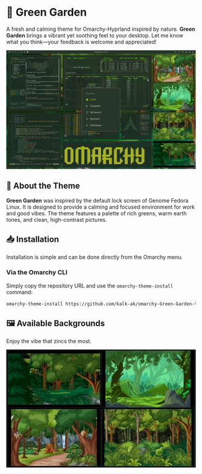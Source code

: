 # 🌳 Green Garden

A fresh and calming theme for Omarchy-Hyprland inspired by nature. **Green Garden** brings a vibrant yet soothing feel to your desktop. Let me know what you think—your feedback is welcome and appreciated! 


![Green Garden Theme Screenshot](https://raw.githubusercontent.com/kalk-ak/Stash/master/Omarchy-Green-Garden-Images/omarchy-lush-green.png)

## 🌿 About the Theme

**Green Garden** was inspired by the default lock screen of Genome Fedora Linux. It is designed to provide a calming and focused environment for work and good vibes. The theme features a palette of rich greens, warm earth tones, and clean, high-contrast pictures.


## 📥 Installation

Installation is simple and can be done directly from the Omarchy menu.

### Via the Omarchy CLI

Simply copy the repository URL and use the `omarchy-theme-install` command:

```bash
omarchy-theme-install https://github.com/kalk-ak/omarchy-Green-Garden-theme.git
```



## 🖼️ Available Backgrounds
Enjoy the vibe that zincs the most.

![Green Garden Theme Screenshot](https://raw.githubusercontent.com/kalk-ak/Stash/master/Omarchy-Green-Garden-Images/background.png)
